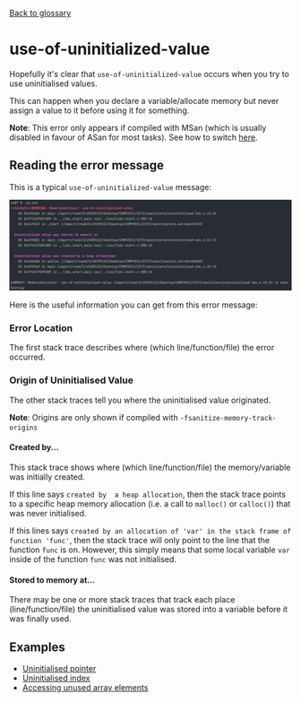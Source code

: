 [Back to glossary](..)

# use-of-uninitialized-value

Hopefully it's clear that `use-of-uninitialized-value` occurs when you try to use uninitialised values.

This can happen when you declare a variable/allocate memory but never assign a value to it before using it for something.

**Note**: This error only appears if compiled with MSan (which is usually disabled in favour of ASan for most tasks). See how to switch [here](../../sanitisers#switching-between-sanitisers).

## Reading the error message

This is a typical `use-of-uninitialized-value` message:

![img.png](uninitialised-idx/error.png)

Here is the useful information you can get from this error message:

### Error Location
The first stack trace describes where (which line/function/file) the error occurred.

### Origin of Uninitialised Value
The other stack traces tell you where the uninitialised value originated.

**Note**: Origins are only shown if compiled with `-fsanitize-memory-track-origins`

#### Created by...
This stack trace shows where (which line/function/file) the memory/variable was initially created.

If this line says `created by  a heap allocation`, then the stack trace points to a specific heap memory allocation (i.e. a call to `malloc()` or `calloc()`) that was never initialised.

If this lines says `created by an allocation of 'var' in the stack frame of function 'func'`, then the stack trace will only point to the line that the function `func` is on. However, this simply means that some local variable `var` inside of the function `func` was not initialised.

#### Stored to memory at...
There may be one or more stack traces that track each place (line/function/file) the uninitialised value was stored into a variable before it was finally used.

## Examples

- [Uninitialised pointer](uninitialised-ptr)
- [Uninitialised index](uninitialised-idx)
- [Accessing unused array elements](unused-elements)
